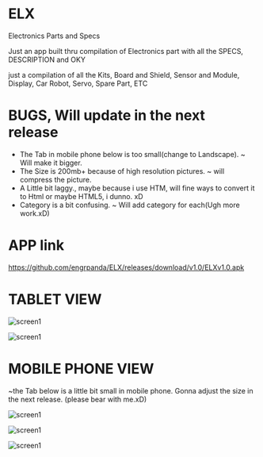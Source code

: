 # ELX
Electronics Parts and Specs


Just an app built thru compilation of Electronics part with all the SPECS, DESCRIPTION and OKY

just a compilation of all the Kits, Board and Shield, Sensor and Module, Display, Car Robot, Servo, Spare Part, ETC

# BUGS, Will update in the next release
* The Tab in mobile phone below is too small(change to Landscape). ~ Will make it bigger.
* The Size is 200mb+ because of high resolution pictures. ~ will compress the picture.
* A Little bit laggy., maybe because i use HTM, will fine ways to convert it to Html or maybe HTML5, i dunno. xD
* Category is a bit confusing. ~ Will add category for each(Ugh more work.xD)

# APP link
https://github.com/engrpanda/ELX/releases/download/v1.0/ELXv1.0.apk

# TABLET VIEW

![screen1](https://github.com/engrpanda/ELX/blob/main/ss/1.PNG)


![screen1](https://github.com/engrpanda/ELX/blob/main/ss/2.PNG)

# MOBILE PHONE VIEW
~the Tab below is a little bit small in mobile phone. Gonna adjust the size in the next release. (please bear with me.xD)

![screen1](https://github.com/engrpanda/ELX/blob/main/ss/3.jpg)


![screen1](https://github.com/engrpanda/ELX/blob/main/ss/4.jpg)


![screen1](https://github.com/engrpanda/ELX/blob/main/ss/5.jpg)
